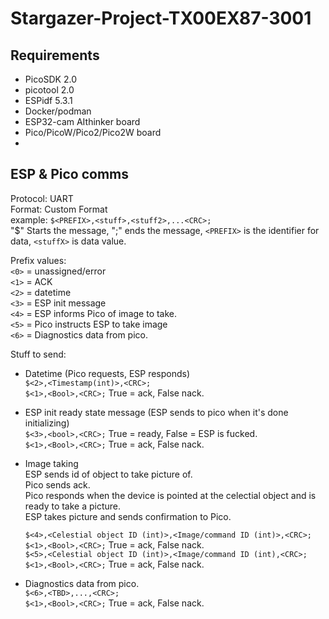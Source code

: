 # Stargazer-Project-TX00EX87-3001


## Requirements
-   PicoSDK 2.0
-   picotool 2.0
-   ESPidf 5.3.1
-   Docker/podman
-   ESP32-cam AIthinker board
-   Pico/PicoW/Pico2/Pico2W board
-   



## ESP & Pico comms
Protocol: UART<br>
Format: Custom Format<br>
example: `$<PREFIX>,<stuff>,<stuff2>,...<CRC>;`<br>
"$" Starts the message, ";" ends the message, `<PREFIX>` is the identifier for data, `<stuffX>` is data value.<br>

Prefix values:<br>
`<0>` = unassigned/error<br>
`<1>` = ACK<br>
`<2>` = datetime<br>
`<3>` = ESP init message<br>
`<4>` = ESP informs Pico of image to take.<br>
`<5>` = Pico instructs ESP to take image<br>
`<6>` = Diagnostics data from pico.<br>

Stuff to send:

-   Datetime (Pico requests, ESP responds)<br>
    `$<2>,<Timestamp(int)>,<CRC>;`<br>
    `$<1>,<Bool>,<CRC>;` True = ack, False nack.

-   ESP init ready state message (ESP sends to pico when it's done initializing)<br>
    `$<3>,<bool>,<CRC>;` True = ready, False = ESP is fucked.<br>
    `$<1>,<Bool>,<CRC>;` True = ack, False nack.

-   Image taking<br>
    ESP sends id of object to take picture of.<br>
    Pico sends ack.<br>
    Pico responds when the device is pointed at the celectial object and is ready to take a picture.<br>
    ESP takes picture and sends confirmation to Pico.<br>

    `$<4>,<Celestial object ID (int)>,<Image/command ID (int)>,<CRC>;`<br>
    `$<1>,<Bool>,<CRC>;` True = ack, False nack.<br>
    `$<5>,<Celestial object ID (int)>,<Image/command ID (int),<CRC>;`<br>
    `$<1>,<Bool>,<CRC>;` True = ack, False nack.<br>

-   Diagnostics data from pico.<br>
    `$<6>,<TBD>,...,<CRC>;`<br>
    `$<1>,<Bool>,<CRC>;` True = ack, False nack.<br>